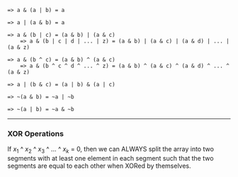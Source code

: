```
=> a & (a | b) = a

=> a | (a & b) = a

=> a & (b | c) = (a & b) | (a & c)
	=> a & (b | c | d | ... | z) = (a & b) | (a & c) | (a & d) | ... | (a & z)
	
=> a & (b ^ c) = (a & b) ^ (a & c)
    => a & (b ^ c ^ d ^ ... ^ z) = (a & b) ^ (a & c) ^ (a & d) ^ ... ^ (a & z)
    
=> a | (b & c) = (a | b) & (a | c)

=> ~(a & b) = ~a | ~b

=> ~(a | b) = ~a & ~b
```
---
### XOR Operations
If $x_1$ ^ $x_2$ ^ $x_3$ ^ ... ^ $x_k$ = 0, then we can ALWAYS split the array into two segments with at least one element in each segment such that the two segments are equal to each other when XORed by themselves.